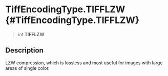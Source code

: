 TiffEncodingType.TIFFLZW {#TiffEncodingType.TIFFLZW}
========================

> int **TIFFLZW**

Description
-----------

LZW compression, which is lossless and most useful for images with large
areas of single color.
